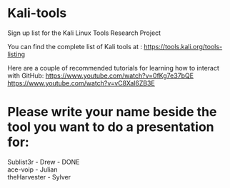 # Kali-tools
Sign up list for the Kali Linux Tools Research Project

You can find the complete list of Kali tools at : https://tools.kali.org/tools-listing

Here are a couple of recommended tutorials for learning how to interact with GitHub: 
https://www.youtube.com/watch?v=0fKg7e37bQE
https://www.youtube.com/watch?v=vC8Xal6ZB3E


# Please write your name beside the tool you want to do a presentation for:
   Sublist3r - Drew - DONE  
   ace-voip - Julian  
   theHarvester - Sylver
    
